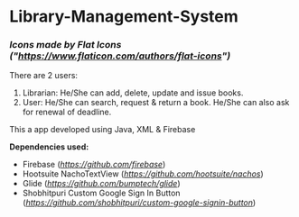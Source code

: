 # **Library-Management-System**
### _Icons made by Flat Icons ("https://www.flaticon.com/authors/flat-icons")_

There are 2 users:
  1) Librarian: He/She can add, delete, update and issue books.
  2) User: He/She can search, request & return a book. He/She can also ask for renewal of deadline.

This a app developed using Java, XML & Firebase

**Dependencies used:**
- Firebase (_https://github.com/firebase_)
- Hootsuite NachoTextView (_https://github.com/hootsuite/nachos_)
- Glide (_https://github.com/bumptech/glide_)
- Shobhitpuri Custom Google Sign In Button (_https://github.com/shobhitpuri/custom-google-signin-button_)
